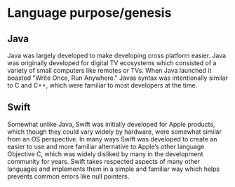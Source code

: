 # Language purpose/genesis
## Java

Java was largely developed to make developing cross platform easier. Java was originally developed for digital TV ecosystems which consisted of a variety of small computers like remotes or TVs. When Java launched it boasted "Write Once, Run Anywhere." Javas syntax was intentionally similar to C and C++, which were familiar to most developers at the time. 

## Swift

Somewhat unlike Java, Swift was initially developed for Apple products, which though they could vary widely by hardware, were somewhat similar from an OS perspective. In many ways Swift was developed to create an easier to use and more familiar alternative to Apple’s other language Objective C, which was widely disliked by many in the development community for years. Swift takes respected aspects of many other languages and implements them in a simple and familiar way which helps prevents common errors like null pointers. 
